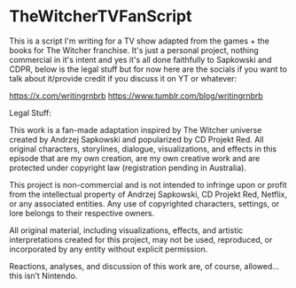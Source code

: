 # TheWitcherTVFanScript
This is a script I'm writing for a TV show adapted from the games + the books for The Witcher franchise. It's just a personal project, nothing commercial in it's intent and yes it's all done faithfully to Sapkowski and CDPR, below is the legal stuff but for now here are the socials if you want to talk about it/provide credit if you discuss it on YT or whatever:

https://x.com/writingrnbrb
https://www.tumblr.com/blog/writingrnbrb

Legal Stuff:

This work is a fan-made adaptation inspired by The Witcher universe created by Andrzej Sapkowski and popularized by CD Projekt Red. All original characters, storylines, dialogue, visualizations, and effects in this episode that are my own creation, are my own creative work and are protected under copyright law (registration pending in Australia).

This project is non-commercial and is not intended to infringe upon or profit from the intellectual property of Andrzej Sapkowski, CD Projekt Red, Netflix, or any associated entities. Any use of copyrighted characters, settings, or lore belongs to their respective owners.

All original material, including visualizations, effects, and artistic interpretations created for this project, may not be used, reproduced, or incorporated by any entity without explicit permission.

Reactions, analyses, and discussion of this work are, of course, allowed... this isn’t Nintendo.
